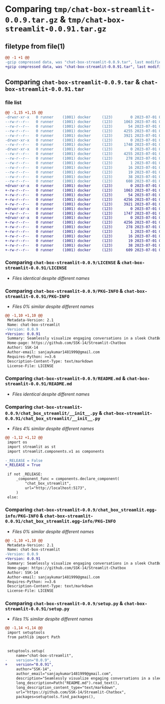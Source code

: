 # Comparing `tmp/chat-box-streamlit-0.0.9.tar.gz` & `tmp/chat-box-streamlit-0.0.91.tar.gz`

## filetype from file(1)

```diff
@@ -1 +1 @@
-gzip compressed data, was "chat-box-streamlit-0.0.9.tar", last modified: Sat Jul  1 09:26:40 2023, max compression
+gzip compressed data, was "chat-box-streamlit-0.0.91.tar", last modified: Sat Jul  1 09:34:09 2023, max compression
```

## Comparing `chat-box-streamlit-0.0.9.tar` & `chat-box-streamlit-0.0.91.tar`

### file list

```diff
@@ -1,15 +1,15 @@
-drwxr-xr-x   0 runner    (1001) docker     (123)        0 2023-07-01 09:26:40.624193 chat-box-streamlit-0.0.9/
--rw-r--r--   0 runner    (1001) docker     (123)     1063 2023-07-01 09:26:31.000000 chat-box-streamlit-0.0.9/LICENSE
--rw-r--r--   0 runner    (1001) docker     (123)       54 2023-07-01 09:26:31.000000 chat-box-streamlit-0.0.9/MANIFEST.in
--rw-r--r--   0 runner    (1001) docker     (123)     4255 2023-07-01 09:26:40.624193 chat-box-streamlit-0.0.9/PKG-INFO
--rw-r--r--   0 runner    (1001) docker     (123)     3921 2023-07-01 09:26:31.000000 chat-box-streamlit-0.0.9/README.md
-drwxr-xr-x   0 runner    (1001) docker     (123)        0 2023-07-01 09:26:40.624193 chat-box-streamlit-0.0.9/chat_box_streamlit/
--rw-r--r--   0 runner    (1001) docker     (123)     1748 2023-07-01 09:26:31.000000 chat-box-streamlit-0.0.9/chat_box_streamlit/__init__.py
-drwxr-xr-x   0 runner    (1001) docker     (123)        0 2023-07-01 09:26:40.624193 chat-box-streamlit-0.0.9/chat_box_streamlit.egg-info/
--rw-r--r--   0 runner    (1001) docker     (123)     4255 2023-07-01 09:26:40.000000 chat-box-streamlit-0.0.9/chat_box_streamlit.egg-info/PKG-INFO
--rw-r--r--   0 runner    (1001) docker     (123)      278 2023-07-01 09:26:40.000000 chat-box-streamlit-0.0.9/chat_box_streamlit.egg-info/SOURCES.txt
--rw-r--r--   0 runner    (1001) docker     (123)        1 2023-07-01 09:26:40.000000 chat-box-streamlit-0.0.9/chat_box_streamlit.egg-info/dependency_links.txt
--rw-r--r--   0 runner    (1001) docker     (123)       16 2023-07-01 09:26:40.000000 chat-box-streamlit-0.0.9/chat_box_streamlit.egg-info/requires.txt
--rw-r--r--   0 runner    (1001) docker     (123)       19 2023-07-01 09:26:40.000000 chat-box-streamlit-0.0.9/chat_box_streamlit.egg-info/top_level.txt
--rw-r--r--   0 runner    (1001) docker     (123)       38 2023-07-01 09:26:40.624193 chat-box-streamlit-0.0.9/setup.cfg
--rw-r--r--   0 runner    (1001) docker     (123)      608 2023-07-01 09:26:31.000000 chat-box-streamlit-0.0.9/setup.py
+drwxr-xr-x   0 runner    (1001) docker     (123)        0 2023-07-01 09:34:09.403161 chat-box-streamlit-0.0.91/
+-rw-r--r--   0 runner    (1001) docker     (123)     1063 2023-07-01 09:33:59.000000 chat-box-streamlit-0.0.91/LICENSE
+-rw-r--r--   0 runner    (1001) docker     (123)       54 2023-07-01 09:33:59.000000 chat-box-streamlit-0.0.91/MANIFEST.in
+-rw-r--r--   0 runner    (1001) docker     (123)     4256 2023-07-01 09:34:09.403161 chat-box-streamlit-0.0.91/PKG-INFO
+-rw-r--r--   0 runner    (1001) docker     (123)     3921 2023-07-01 09:33:59.000000 chat-box-streamlit-0.0.91/README.md
+drwxr-xr-x   0 runner    (1001) docker     (123)        0 2023-07-01 09:34:09.403161 chat-box-streamlit-0.0.91/chat_box_streamlit/
+-rw-r--r--   0 runner    (1001) docker     (123)     1747 2023-07-01 09:33:59.000000 chat-box-streamlit-0.0.91/chat_box_streamlit/__init__.py
+drwxr-xr-x   0 runner    (1001) docker     (123)        0 2023-07-01 09:34:09.403161 chat-box-streamlit-0.0.91/chat_box_streamlit.egg-info/
+-rw-r--r--   0 runner    (1001) docker     (123)     4256 2023-07-01 09:34:09.000000 chat-box-streamlit-0.0.91/chat_box_streamlit.egg-info/PKG-INFO
+-rw-r--r--   0 runner    (1001) docker     (123)      278 2023-07-01 09:34:09.000000 chat-box-streamlit-0.0.91/chat_box_streamlit.egg-info/SOURCES.txt
+-rw-r--r--   0 runner    (1001) docker     (123)        1 2023-07-01 09:34:09.000000 chat-box-streamlit-0.0.91/chat_box_streamlit.egg-info/dependency_links.txt
+-rw-r--r--   0 runner    (1001) docker     (123)       16 2023-07-01 09:34:09.000000 chat-box-streamlit-0.0.91/chat_box_streamlit.egg-info/requires.txt
+-rw-r--r--   0 runner    (1001) docker     (123)       19 2023-07-01 09:34:09.000000 chat-box-streamlit-0.0.91/chat_box_streamlit.egg-info/top_level.txt
+-rw-r--r--   0 runner    (1001) docker     (123)       38 2023-07-01 09:34:09.403161 chat-box-streamlit-0.0.91/setup.cfg
+-rw-r--r--   0 runner    (1001) docker     (123)      609 2023-07-01 09:33:59.000000 chat-box-streamlit-0.0.91/setup.py
```

### Comparing `chat-box-streamlit-0.0.9/LICENSE` & `chat-box-streamlit-0.0.91/LICENSE`

 * *Files identical despite different names*

### Comparing `chat-box-streamlit-0.0.9/PKG-INFO` & `chat-box-streamlit-0.0.91/PKG-INFO`

 * *Files 0% similar despite different names*

```diff
@@ -1,10 +1,10 @@
 Metadata-Version: 2.1
 Name: chat-box-streamlit
-Version: 0.0.9
+Version: 0.0.91
 Summary: Seamlessly visualize engaging conversations in a sleek ChatBox.
 Home-page: https://github.com/SSK-14/Streamlit-Chatbox
 Author: SSK-14
 Author-email: sanjaykumar1481999@gmail.com
 Requires-Python: >=3.6
 Description-Content-Type: text/markdown
 License-File: LICENSE
```

### Comparing `chat-box-streamlit-0.0.9/README.md` & `chat-box-streamlit-0.0.91/README.md`

 * *Files identical despite different names*

### Comparing `chat-box-streamlit-0.0.9/chat_box_streamlit/__init__.py` & `chat-box-streamlit-0.0.91/chat_box_streamlit/__init__.py`

 * *Files 4% similar despite different names*

```diff
@@ -1,12 +1,12 @@
 import os
 import streamlit as st
 import streamlit.components.v1 as components
 
-_RELEASE = False
+_RELEASE = True
 
 if not _RELEASE:
     _component_func = components.declare_component(
         "chat_box_streamlit",
         url="http://localhost:5173",
     )
 else:
```

### Comparing `chat-box-streamlit-0.0.9/chat_box_streamlit.egg-info/PKG-INFO` & `chat-box-streamlit-0.0.91/chat_box_streamlit.egg-info/PKG-INFO`

 * *Files 0% similar despite different names*

```diff
@@ -1,10 +1,10 @@
 Metadata-Version: 2.1
 Name: chat-box-streamlit
-Version: 0.0.9
+Version: 0.0.91
 Summary: Seamlessly visualize engaging conversations in a sleek ChatBox.
 Home-page: https://github.com/SSK-14/Streamlit-Chatbox
 Author: SSK-14
 Author-email: sanjaykumar1481999@gmail.com
 Requires-Python: >=3.6
 Description-Content-Type: text/markdown
 License-File: LICENSE
```

### Comparing `chat-box-streamlit-0.0.9/setup.py` & `chat-box-streamlit-0.0.91/setup.py`

 * *Files 1% similar despite different names*

```diff
@@ -1,14 +1,14 @@
 import setuptools
 from pathlib import Path
 
 
 setuptools.setup(
     name="chat-box-streamlit",
-    version="0.0.9",
+    version="0.0.91",
     author="SSK-14",
     author_email="sanjaykumar1481999@gmail.com",
     description="Seamlessly visualize engaging conversations in a sleek ChatBox.",
     long_description=Path("README.md").read_text(),
     long_description_content_type="text/markdown",
     url="https://github.com/SSK-14/Streamlit-Chatbox",
     packages=setuptools.find_packages(),
```

